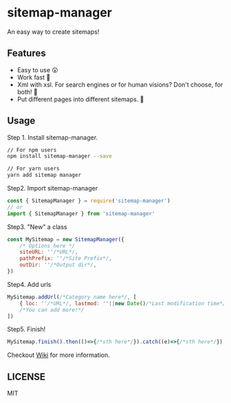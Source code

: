 # sitemap-manager
An easy way to create sitemaps!

## Features

- Easy to use 😲
- Work fast 🚀
- Xml with xsl. For search engines or for human visions? Don't choose, for both! 🥳
- Put different pages into different sitemaps. 🧺

## Usage

Step 1. Install sitemap-manager.
```zsh
// For npm users
npm install sitemap-manager --save

// For yarn users
yarn add sitemap manager
```

Step2. Import sitemap-manager
```js
const { SitemapManager } = require('sitemap-manager')
// or
import { SitemapManager } from 'sitemap-manager'
```

Step3. "New" a class
```js
const MySitemap = new SitemapManager({
    /* Options here */
    siteURL: ''/*URL*/,
    pathPrefix: ''/*Site Prefix*/,
    outDir: ''/*Output dir*/,
})
```

Step4. Add urls
```js
MySitemap.addUrl(/*Category name here*/, [
    { loc: ''/*URL*/, lastmod: ''||new Date()/*Last modification time*/, changefreq: ''||1-7/*Change frequence*/, priority: 0.0-1.0 /*Priority*/ },
    /*You can add more!*/
])
```

Step5. Finish!
```js
MySitemap.finish().then(()=>{/*sth here*/}).catch((e)=>{/*sth here*/})
```

Checkout [Wiki](https://github.com/CBW2007/sitemap-manager/wiki) for more information.

## LICENSE

MIT
